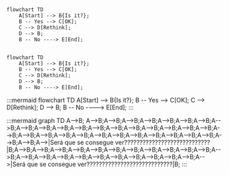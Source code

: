 ```mermaid

flowchart TD
    A[Start] --> B{Is it?};
    B -- Yes --> C[OK];
    C --> D[Rethink];
    D --> B;
    B -- No ----> E[End];
```


```mermaid

flowchart TD
    A[Start] --> B{Is it?};
    B -- Yes --> C[OK];
    C --> D[Rethink];
    D --> B;
    B -- No ----> E[End];
```

:::mermaid
flowchart TD
    A[Start] --> B{Is it?};
    B -- Yes --> C[OK];
    C --> D[Rethink];
    D --> B;
    B -- No ----> E[End];
:::


:::mermaid
graph TD
    A-->B;
    A-->B;A-->B;A-->B;A-->B;A-->B;A-->B;A-->B;A-->B;A-->B;A-->B;A-->B;A-->B;A-->B;A-->B;A-->B;A-->B;A-->B;A-->B;A-->B;A-->B;A-->B;A-->B;A-->B;A-->B;A-->B;A-->B;A-->B;A-->B;A-->B;A-->B;A-->B;A-->B;A-->B;A-->|Será que se consegue ver????????????????????????????|B;A-->B;A-->B;A-->B;A-->B;A-->B;A-->B;A-->B;A-->B;A-->B;A-->B;A-->B;A-->B;A-->B;A-->B;A-->B;A-->B;A-->B;A-->B;A-->B;A-->B;A-->B;A-->B;A-->|Será que se consegue ver????????????????????????????|B;
:::
